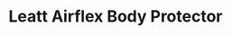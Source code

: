 ---
layout: shop-single
title: Leatt Airflex Body Protector
id: "PG001276"
make: "Leatt Airflex Body Protector"
model: 
brand_logo: "/globalassets/brand-logos/leatt.jpg"
name: "Leatt Airflex Body Protector"
star_rating: "0"
price_current: "$299.99"
price_msrp: 
price_discount: 
availability: "Only 2 Left"
description: "&#35;&#35; Leatt Airflex Body Protector

&#35;&#35;&#35; Flexible, Modular Full-Send Protection

The Leatt Airflex Body Protector is a two-piece protector offering exceptional
impact coverage in a flexible, breathable design. The breathable, anti-odor
inner compression sock is full-zip and features built-in soft Airflex elbow
and shoulder protectors. The MoistureCool and AirMesh moisture-wicking fabrics
used for the Airflex Body Protector are sure to keep you cool and dry during
hard efforts. The CE-certified AirFlex back protector and I-Mesh chest
protectors ramp up the protection in the most critical areas. The floating
front and rear protectors, ergonomic design provide excellent freedom of
movement and adjustable straps keep the protector in place, no matter how hard
you shred.

&#35;&#35;&#35; Features

  * **3D design** provides a low-profile, comfortable fit which has the ideal profile to be worn under a jersey
  * **Anti-odor full-zip compression sock** with built-in shoulder and elbow protectors maximizes airflow, keeping the rider cool and protected
  * **Two-piece design** features floating front and rear protectors for freedom of movement and convenience
  * **Airflex gel** provides soft, flexible and ventilated protection at shoulders and back
  * **I-Mesh ventilated protector** covers the chest from impacts
  * **Compatible with Leatt BraceOn™** neck brace system or can be used on its own for minimalist protection
  * **CE and FFM certified** as impact protection

Sizing Size | Small | Medium | Large | XL | XXL  
---|---|---|---|---|---  
Height (ft/in) | 5’3” - 5’5” | 5’5” - 5’8” | 5’8” - 5’10” | 5’10” - 6’0” |
6’0” - 6’5”  
Height (cm) | 160 - 166cm | 166 - 172cm | 172 - 178cm | 178 - 184cm | 184 -
196cm

"
meta_description: "Leatt Airflex Body Protector  Flexible Modular FullSend Protection  The Leatt Airflex Body Protector is a twopiece protector offering exceptional impact coverage in a flexible breathable design. The breathable antiodor inner compression sock is fullzip and features builtin soft Airflex elbow and shoulder protectors. The MoistureCool and AirMesh moisturewicking fabrics used for the Airflex Body Protector are sure to keep you cool and dry during hard efforts."
meta_keywords: "PG001276, Leatt Airflex Body Protector, Leatt, Torso Armor"
og_description: 
og_title: 
og_type: 
og_url: 
og_image: 
og_audio: 
og_determiner: 
og_locale: 
og_locale_alternate: 
og_site_name: 
og_video: 
og_image_secure_url: 
og_image_type: 
og_image_width: 
og_image_height: 
og_image_alt: 
og_video_secure_url: 
og_video_type: 
og_video_width: 
og_video_height: 
og_audio_secure_url: 
og_audio_type: 
twitter_card: 
twitter_site: 
twitter_creator: 
twitter_image: 
twitter_title: 

---